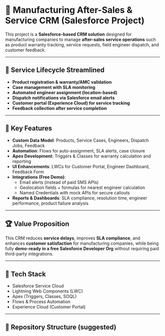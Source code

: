 # 📌 Manufacturing After-Sales & Service CRM (Salesforce Project)

This project is a **Salesforce-based CRM solution** designed for manufacturing companies to manage **after-sales service operations** such as product warranty tracking, service requests, field engineer dispatch, and customer feedback.

---

## 🔄 Service Lifecycle Streamlined

- **Product registration & warranty/AMC validation**  
- **Case management with SLA monitoring**  
- **Automated engineer assignment (location-based)**  
- **Dispatch notifications via Salesforce email alerts**  
- **Customer portal (Experience Cloud) for service tracking**  
- **Feedback collection after service completion**  

---

## 🔑 Key Features

- **Custom Data Model**: Products, Service Cases, Engineers, Dispatch Jobs, Feedback  
- **Automation**: Flows for auto-assignment, SLA alerts, case closure  
- **Apex Development**: Triggers & Classes for warranty calculation and reporting  
- **UI Enhancements**: LWCs for Customer Portal, Engineer Dashboard, Feedback Form  
- **Integrations (Free Demo)**:  
  - Email alerts (instead of paid SMS APIs)  
  - Geolocation fields + formulas for nearest engineer calculation  
  - Named Credentials with mock APIs for secure callouts  
- **Reports & Dashboards**: SLA compliance, resolution time, engineer performance, product failure analysis  

---

## 🏆 Value Proposition

This CRM reduces **service delays**, improves **SLA compliance**, and enhances **customer satisfaction** for manufacturing companies, while being fully **demo-ready in a free Salesforce Developer Org** without requiring paid third-party integrations.  

---

## 🚀 Tech Stack

- Salesforce Service Cloud  
- Lightning Web Components (LWC)  
- Apex (Triggers, Classes, SOQL)  
- Flows & Process Automation  
- Experience Cloud (Customer Portal)  

---

## 📂 Repository Structure (suggested)

